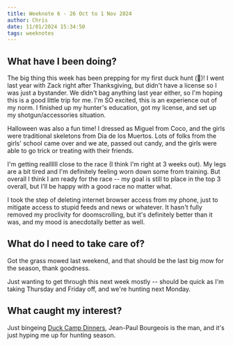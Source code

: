 ```yaml
---
title: Weeknote 6 - 26 Oct to 1 Nov 2024
author: Chris
date: 11/01/2024 15:34:50 
tags: weeknotes
---
```


## What have I been doing?

The big thing this week has been prepping for my first duck hunt (🦆)! I went last year with Zack right after Thanksgiving, but didn't have a license so I was just a bystander. We didn't bag anything last year either, so I'm hoping this is a good little trip for me. I'm SO excited, this is an experience out of my norm. I finished up my hunter's education, got my license, and set up my shotgun/accessories situation.

Halloween was also a fun time! I dressed as Miguel from Coco, and the girls were traditional skeletons from Dia de los Muertos. Lots of folks from the girls' school came over and we ate, passed out candy, and the girls were able to go trick or treating with their friends.

I'm getting reallllll close to the race (I think I'm right at 3 weeks out). My legs are a bit tired and I'm definitely feeling worn down some from training. But overall I think I am ready for the race -- my goal is still to place in the top 3 overall, but I'll be happy with a good race no matter what.

I took the step of deleting internet browser access from my phone, just to mitigate access to stupid feeds and news or whatever. It hasn't fully removed my proclivity for doomscrolling, but it's definitely better than it was, and my mood is anecdotally better as well.

## What do I need to take care of?

Got the grass mowed last weekend, and that should be the last big mow for the season, thank goodness.

Just wanting to get through this next week mostly -- should be quick as I'm taking Thursday and Friday off, and we're hunting next Monday.

## What caught my interest?

Just bingeing [Duck Camp Dinners](https://www.themeateater.com/shows/duck-camp-dinners), Jean-Paul Bourgeois is the man, and it's just hyping me up for hunting season.